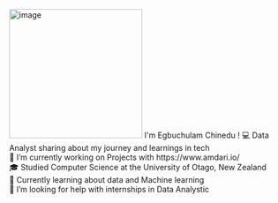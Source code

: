  <img width="241" height="234" alt="image" src="https://github.com/user-attachments/assets/3d09e528-7636-4a08-9606-e6f53a52d7fe" />
 I'm Egbuchulam Chinedu !
💻 Data Analyst sharing about my journey and learnings in tech<br>
🔭 I’m currently working on Projects with https://www.amdari.io/ <br>
🎓 Studied Computer Science at the University of Otago, New Zealand<br>
💬 Currently learning about data  and Machine learning<br>
🤔 I’m looking for help with internships in Data Analystic<br>
